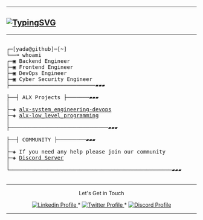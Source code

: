 --------------
[![TypingSVG](https://readme-typing-svg.demolab.com?lines=Hey+there!+👋)](https://git.io/typing-svg)
--------------
--------------
<pre>

┌─[yada@github]─[~]
└──╼ whoami
┌─▣ Backend Engineer
├─▣ Frontend Engineer
├─▣ DevOps Engineer
├─▣ Cyber Security Engineer
├───────────────────────────▰▰▰

├──┤ ALX Projects ├───────▰▰▰
│
├─◈ <a href="https://github.com/mryadanigu/alx-system_engineering-devops">alx-system_engineering-devops</a>
├─◈ <a href="https://github.com/mryadanigu/alx-low_level_programming">alx-low_level_programming</a>
│
├───────────────────────────────▰▰▰

├──┤ COMMUNITY ├─────────▰▰▰
│
├─◈ If you need any help please join our community
├─◈ <a href="https://discord.gg/8MMyDuc3">Discord Server</a>
│
└───────────────────────────────────────────────────▰▰▰

</pre>

--------------
<p align="center">
Let's Get in Touch 
    </p>

<p align="center">
    <a href="https://www.linkedin.com/in/yada-nigu-1b237a277/">
        <img alt="Linkedin Profile" src="https://img.shields.io/badge/-Linkedin-0072b1?style=flat&logo=Linkedin&logoColor=white&link=https://www.linkedin.com/in/achrafelkhnissi/" />
    </a>
    <span> * </span>
    <a href="https://twitter.com/suprivada">
        <img alt="Twitter Profile" src="https://img.shields.io/badge/-Twitter-0072b1?style=flat&logo=Twitter&logoColor=white&link=https://www.linkedin.com/in/achrafelkhnissi/&color=1DA1F2" />
    </a>
    <span> * </span>
    <a href="https://discord.gg/8MMyDuc3">
        <img alt="Discord Profile" src="https://img.shields.io/badge/-Discord-0072b1?style=flat&logo=Discord&logoColor=white&link=https://www.linkedin.com/in/achrafelkhnissi/&color=7289da" />
    </a>

</p>

---------------
